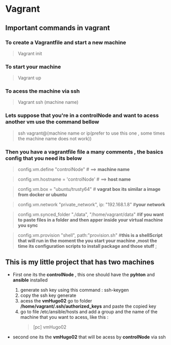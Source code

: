 # Vagrant

## Important commands in vagrant

### To create a Vagrantfile and start a new machine

> Vagrant init

### To start your machine

> Vagrant up

### To acess the machine via ssh

> Vagrant ssh (machine name)

### Lets suppose that you're in a controlNode and want to acess another vm use the command bellow

> ssh vagrant@(machine name or ip(prefer to use this one , some times the machine name does not work))

### Then you have a vagrantfile file a many comments , the basics config that you need its below

> config.vm.define "controlNode" # ==> **machine name**

> config.vm.hostname = 'controlNode' # ==> **host name**

> config.vm.box = "ubuntu/trusty64" # **vagrat box its similar a image from docker or ubuntu**

> config.vm.network "private_network", ip: "192.168.1.8" #**your network**

> config.vm.synced_folder "./data", "/home/vagrant/data" #**if you want to paste files in a folder and then apper inside your virtual machine you sync**

> config.vm.provision "shell", path:"provision.sh" #**this is a shellScript that will run in the moment the you start your machine ,most the time its configuration scripts to install package and those stuff** ;

## This is my little project that has two machines

- First one its the **controlNode** , this one should have the **pyhton** and **ansible** installed

  1. generate ssh key using this command : ssh-keygen
  1. copy the ssh key generate
  1. acess the **vmHugo02** go to folder **/home/vagrant/.ssh/authorized_keys** and paste the copied key
  1. go to file /etc/ansible/hosts and add a group and the name of the machine that you want to acess, like this :
     > [pc]
     > vmHugo02

- second one its the **vmHugo02** that will be acess by **controlNode** via ssh
